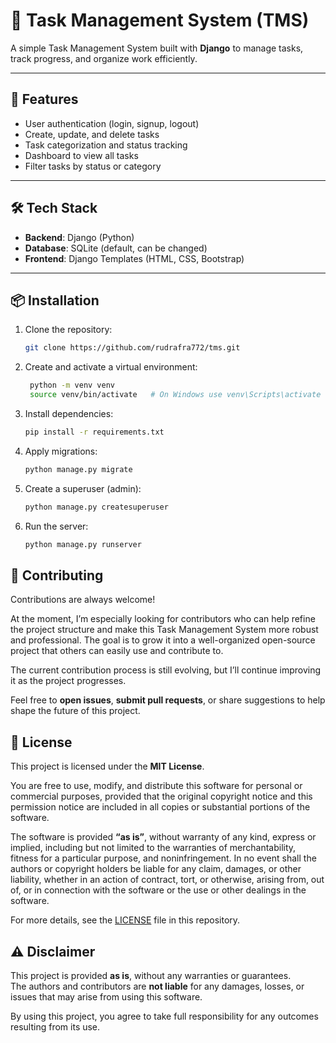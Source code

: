 # 📝 Task Management System (TMS)

A simple Task Management System built with **Django** to manage tasks, track progress, and organize work efficiently.

---

## 🚀 Features
- User authentication (login, signup, logout)
- Create, update, and delete tasks
- Task categorization and status tracking
- Dashboard to view all tasks
- Filter tasks by status or category

---

## 🛠️ Tech Stack
- **Backend**: Django (Python)
- **Database**: SQLite (default, can be changed)
- **Frontend**: Django Templates (HTML, CSS, Bootstrap)

---

## 📦 Installation

1. Clone the repository:
   ```bash
   git clone https://github.com/rudrafra772/tms.git
   ```
2. Create and activate a virtual environment:
   ```bash
    python -m venv venv
    source venv/bin/activate   # On Windows use venv\Scripts\activate  
   ```
3. Install dependencies:
   ```bash
   pip install -r requirements.txt
   ```
4. Apply migrations:
   ```bash
   python manage.py migrate
   ```
5. Create a superuser (admin):
   ```bash
   python manage.py createsuperuser
   ```
6. Run the server:
   ```bash
   python manage.py runserver
   ```

## 🤝 Contributing

Contributions are always welcome!  

At the moment, I’m especially looking for contributors who can help refine the project structure and make this Task Management System more robust and professional. The goal is to grow it into a well-organized open-source project that others can easily use and contribute to.  

The current contribution process is still evolving, but I’ll continue improving it as the project progresses.  

Feel free to **open issues**, **submit pull requests**, or share suggestions to help shape the future of this project.

## 📜 License

This project is licensed under the **MIT License**.  

You are free to use, modify, and distribute this software for personal or commercial purposes, provided that the original copyright notice and this permission notice are included in all copies or substantial portions of the software.  

The software is provided **“as is”**, without warranty of any kind, express or implied, including but not limited to the warranties of merchantability, fitness for a particular purpose, and noninfringement. In no event shall the authors or copyright holders be liable for any claim, damages, or other liability, whether in an action of contract, tort, or otherwise, arising from, out of, or in connection with the software or the use or other dealings in the software.  

For more details, see the [LICENSE](./LICENSE) file in this repository.


## ⚠️ Disclaimer

This project is provided **as is**, without any warranties or guarantees.  
The authors and contributors are **not liable** for any damages, losses, or issues that may arise from using this software.  

By using this project, you agree to take full responsibility for any outcomes resulting from its use.

